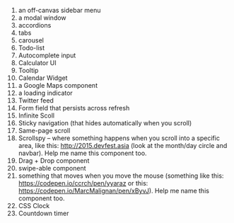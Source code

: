 1. an off-canvas sidebar menu
2. a modal window
3. accordions
4. tabs
5. carousel
6. Todo-list
7. Autocomplete input
8. Calculator UI
9. Tooltip
10. Calendar Widget
11. a Google Maps component
12. a loading indicator
13. Twitter feed
14. Form field that persists across refresh
15. Infinite Scoll
16. Sticky navigation (that hides automatically when you scroll)
17. Same-page scroll
18. Scrollspy – where something happens when you scroll into a specific area, like this: http://2015.devfest.asia (look at the month/day circle and navbar). Help me name this component too.
19. Drag + Drop component
20. swipe-able component
21. something that moves when you move the mouse (something like this: https://codepen.io/ccrch/pen/yyaraz or this: https://codepen.io/MarcMalignan/pen/xByvJ). Help me name this component too.
22. CSS Clock
23. Countdown timer
